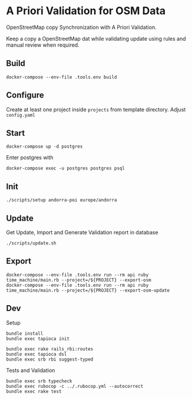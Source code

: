 # A Priori Validation for OSM Data

OpenStreetMap copy Synchronization with A Priori Validation.

Keep a copy a OpenStreetMap dat while validating update using rules and manual review when required.

## Build
```
docker-compose --env-file .tools.env build
```

## Configure

Create at least one project inside `projects` from template directory.
Adjust `config.yaml`

## Start
```
docker-compose up -d postgres
```

Enter postgres with
```
docker-compose exec -u postgres postgres psql
```

## Init

```
./scripts/setup andorra-poi europe/andorra
```

## Update

Get Update, Import and Generate Validation report in database
```
./scripts/update.sh
```

## Export

```
docker-compose --env-file .tools.env run --rm api ruby time_machine/main.rb --project=/${PROJECT} --export-osm
docker-compose --env-file .tools.env run --rm api ruby time_machine/main.rb --project=/${PROJECT} --export-osm-update
```

## Dev

Setup
```
bundle install
bundle exec tapioca init

bundle exec rake rails_rbi:routes
bundle exec tapioca dsl
bundle exec srb rbi suggest-typed
```

Tests and Validation
```
bundle exec srb typecheck
bundle exec rubocop -c ../.rubocop.yml --autocorrect
bundle exec rake test
```
